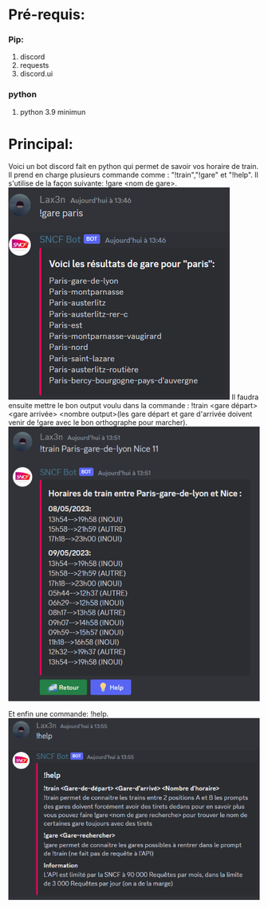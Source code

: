 # Pré-requis:
### Pip:
1. discord
2. requests
3. discord.ui
### python
1. python 3.9 minimun
# Principal:
Voici un bot discord fait en python qui permet de savoir vos horaire de train. Il prend en charge plusieurs commande comme : "!train","!gare" et "!help".
Il s'utilise de la façon suivante: !gare \<nom de gare\>.
![!gareExemple.png](!gareExemple.png)
Il faudra ensuite mettre le bon output voulu dans la commande : !train \<gare départ\>  \<gare arrivée\>  \<nombre output\>(les gare départ et gare d'arrivée doivent venir de !gare avec le bon orthographe pour marcher).
![!trainExemple](!trainExemple.png)

Et enfin une commande: !help.
![!helpExemple.png](!helpExemple.png)
